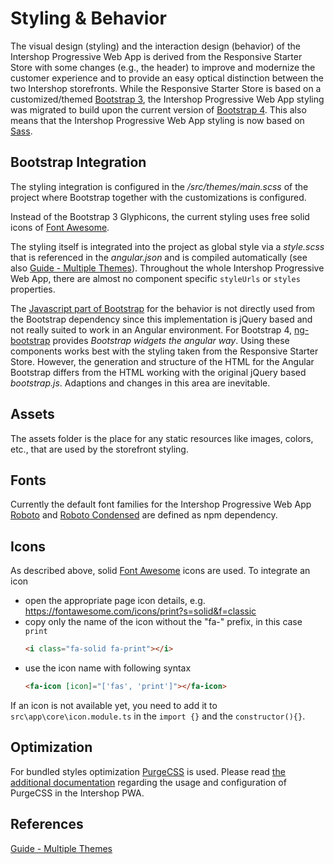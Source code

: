 <!--
kb_concepts
kb_pwa
kb_everyone
kb_sync_latest_only
-->

# Styling & Behavior

The visual design (styling) and the interaction design (behavior) of the Intershop Progressive Web App is derived from the Responsive Starter Store with some changes (e.g., the header) to improve and modernize the customer experience and to provide an easy optical distinction between the two Intershop storefronts.
While the Responsive Starter Store is based on a customized/themed [Bootstrap 3](https://getbootstrap.com/docs/3.3/), the Intershop Progressive Web App styling was migrated to build upon the current version of [Bootstrap 4](https://getbootstrap.com/).
This also means that the Intershop Progressive Web App styling is now based on [Sass](https://sass-lang.com/).

## Bootstrap Integration

The styling integration is configured in the _/src/themes/main.scss_ of the project where Bootstrap together with the customizations is configured.

Instead of the Bootstrap 3 Glyphicons, the current styling uses free solid icons of [Font Awesome](https://fontawesome.com/).

The styling itself is integrated into the project as global style via a _style.scss_ that is referenced in the _angular.json_ and is compiled automatically (see also [Guide - Multiple Themes](../guides/multiple-themes.md)).
Throughout the whole Intershop Progressive Web App, there are almost no component specific `styleUrls` or `styles` properties.

The [Javascript part of Bootstrap](https://getbootstrap.com/docs/4.6/getting-started/javascript/) for the behavior is not directly used from the Bootstrap dependency since this implementation is jQuery based and not really suited to work in an Angular environment.
For Bootstrap 4, [ng-bootstrap](https://ng-bootstrap.github.io) provides _Bootstrap widgets the angular way_.
Using these components works best with the styling taken from the Responsive Starter Store.
However, the generation and structure of the HTML for the Angular Bootstrap differs from the HTML working with the original jQuery based _bootstrap.js_.
Adaptions and changes in this area are inevitable.

## Assets

The assets folder is the place for any static resources like images, colors, etc., that are used by the storefront styling.

## Fonts

Currently the default font families for the Intershop Progressive Web App [Roboto](https://fonts.google.com/specimen/Roboto) and [Roboto Condensed](https://fonts.google.com/specimen/Roboto+Condensed) are defined as npm dependency.

## Icons

As described above, solid [Font Awesome](https://fontawesome.com/) icons are used.
To integrate an icon

- open the appropriate page icon details, e.g. https://fontawesome.com/icons/print?s=solid&f=classic
- copy only the name of the icon without the "fa-" prefix, in this case `print`
  ```html
  <i class="fa-solid fa-print"></i>
  ```
- use the icon name with following syntax
  ```html
  <fa-icon [icon]="['fas', 'print']"></fa-icon>
  ```

If an icon is not available yet, you need to add it to `src\app\core\icon.module.ts` in the `import {}` and the `constructor(){}`.

## Optimization

For bundled styles optimization [PurgeCSS](https://purgecss.com/) is used.
Please read [the additional documentation](../guides/optimizations.md#purgecss) regarding the usage and configuration of PurgeCSS in the Intershop PWA.

## References

[Guide - Multiple Themes](../guides/multiple-themes.md)
